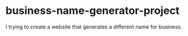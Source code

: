 # business-name-generator-project

I trying to create a website that generates a different name for business.
